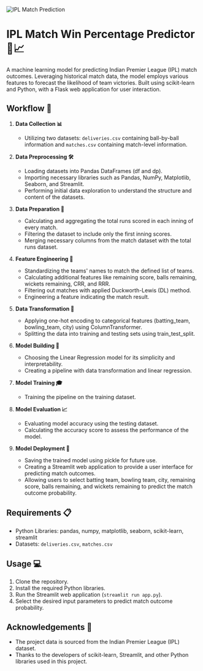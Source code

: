 ![IPL Match Prediction](https://pianalytix.com/wp-content/uploads/2020/12/IPL-Match-Prediction.jpg)

# IPL Match Win Percentage Predictor 🏏📈

A machine learning model for predicting Indian Premier League (IPL) match outcomes. Leveraging historical match data, the model employs various features to forecast the likelihood of team victories. Built using scikit-learn and Python, with a Flask web application for user interaction.

## Workflow 🔄

1. **Data Collection 📊**
   - Utilizing two datasets: `deliveries.csv` containing ball-by-ball information and `matches.csv` containing match-level information.

2. **Data Preprocessing 🛠️**
   - Loading datasets into Pandas DataFrames (df and dp).
   - Importing necessary libraries such as Pandas, NumPy, Matplotlib, Seaborn, and Streamlit.
   - Performing initial data exploration to understand the structure and content of the datasets.

3. **Data Preparation 📝**
   - Calculating and aggregating the total runs scored in each inning of every match.
   - Filtering the dataset to include only the first inning scores.
   - Merging necessary columns from the match dataset with the total runs dataset.

4. **Feature Engineering 🧪**
   - Standardizing the teams' names to match the defined list of teams.
   - Calculating additional features like remaining score, balls remaining, wickets remaining, CRR, and RRR.
   - Filtering out matches with applied Duckworth-Lewis (DL) method.
   - Engineering a feature indicating the match result.

5. **Data Transformation 🔄**
   - Applying one-hot encoding to categorical features (batting_team, bowling_team, city) using ColumnTransformer.
   - Splitting the data into training and testing sets using train_test_split.

6. **Model Building 🧱**
   - Choosing the Linear Regression model for its simplicity and interpretability.
   - Creating a pipeline with data transformation and linear regression.

7. **Model Training 🎓**
   - Training the pipeline on the training dataset.

8. **Model Evaluation 📈**
   - Evaluating model accuracy using the testing dataset.
   - Calculating the accuracy score to assess the performance of the model.

9. **Model Deployment 🚀**
   - Saving the trained model using pickle for future use.
   - Creating a Streamlit web application to provide a user interface for predicting match outcomes.
   - Allowing users to select batting team, bowling team, city, remaining score, balls remaining, and wickets remaining to predict the match outcome probability.

## Requirements 📋

- Python Libraries: pandas, numpy, matplotlib, seaborn, scikit-learn, streamlit
- Datasets: `deliveries.csv`, `matches.csv`

## Usage 💻

1. Clone the repository.
2. Install the required Python libraries.
3. Run the Streamlit web application (`streamlit run app.py`).
4. Select the desired input parameters to predict match outcome probability.

## Acknowledgements 🙏

- The project data is sourced from the Indian Premier League (IPL) dataset.
- Thanks to the developers of scikit-learn, Streamlit, and other Python libraries used in this project.
